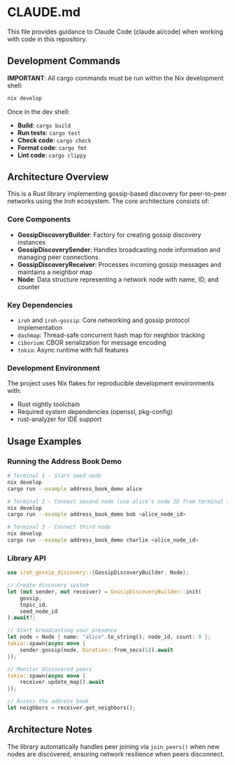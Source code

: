 # CLAUDE.md

This file provides guidance to Claude Code (claude.ai/code) when working with code in this repository.

## Development Commands

**IMPORTANT**: All cargo commands must be run within the Nix development shell:
```bash
nix develop
```

Once in the dev shell:
- **Build**: `cargo build`
- **Run tests**: `cargo test`
- **Check code**: `cargo check`
- **Format code**: `cargo fmt`
- **Lint code**: `cargo clippy`

## Architecture Overview

This is a Rust library implementing gossip-based discovery for peer-to-peer networks using the Iroh ecosystem. The core architecture consists of:

### Core Components

- **GossipDiscoveryBuilder**: Factory for creating gossip discovery instances
- **GossipDiscoverySender**: Handles broadcasting node information and managing peer connections
- **GossipDiscoveryReceiver**: Processes incoming gossip messages and maintains a neighbor map
- **Node**: Data structure representing a network node with name, ID, and counter

### Key Dependencies

- `iroh` and `iroh-gossip`: Core networking and gossip protocol implementation
- `dashmap`: Thread-safe concurrent hash map for neighbor tracking
- `ciborium`: CBOR serialization for message encoding
- `tokio`: Async runtime with full features

### Development Environment

The project uses Nix flakes for reproducible development environments with:
- Rust nightly toolchain
- Required system dependencies (openssl, pkg-config)
- rust-analyzer for IDE support

## Usage Examples

### Running the Address Book Demo

```bash
# Terminal 1 - Start seed node
nix develop
cargo run --example address_book_demo alice

# Terminal 2 - Connect second node (use alice's node ID from terminal 1)
nix develop
cargo run --example address_book_demo bob <alice_node_id>

# Terminal 3 - Connect third node
nix develop
cargo run --example address_book_demo charlie <alice_node_id>
```

### Library API

```rust
use iroh_gossip_discovery::{GossipDiscoveryBuilder, Node};

// Create discovery system
let (mut sender, mut receiver) = GossipDiscoveryBuilder::init(
    gossip, 
    topic_id, 
    seed_node_id
).await?;

// Start broadcasting your presence
let node = Node { name: "alice".to_string(), node_id, count: 0 };
tokio::spawn(async move {
    sender.gossip(node, Duration::from_secs(5)).await
});

// Monitor discovered peers
tokio::spawn(async move {
    receiver.update_map().await
});

// Access the address book
let neighbors = receiver.get_neighbors();
```

## Architecture Notes

The library automatically handles peer joining via `join_peers()` when new nodes are discovered, ensuring network resilience when peers disconnect.